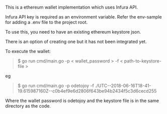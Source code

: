 This is a ethereum wallet implementation which uses Infura API.

Infura API key is required as an environment variable. Refer the
env-sample for adding a .env file to the project root.

To use this, you need to have an existing ethereum keystore json.

There is an option of creating one but it has not been integrated yet.

To execute the wallet:

>$ go run cmd/main.go -p < wallet_password > -f < path-to-keystore-file >

eg

>$ go run cmd/main.go -p odetojoy -f ./UTC--2018-06-16T18-41-19.615987160Z--c0b4ef9e6d2806f643be94b2434f5c3d6cecd255

Where the wallet password is odetojoy and the keystore file is in the same directory
as the code.